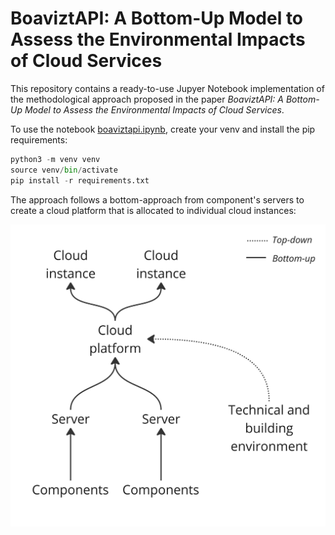 # BoaviztAPI: A Bottom-Up Model to Assess the Environmental Impacts of Cloud Services

This repository contains a ready-to-use Jupyer Notebook implementation of the methodological approach proposed in the paper *BoaviztAPI: A Bottom-Up Model to Assess the Environmental Impacts of Cloud Services*.

To use the notebook [boaviztapi.ipynb](./boaviztapi.ipynb), create your venv and install the pip requirements:

```python
python3 -m venv venv
source venv/bin/activate
pip install -r requirements.txt
```

The approach follows a bottom-approach from component's servers to create a cloud platform that is allocated to individual cloud instances:

![Bottom-up modeling approach](./bottom-up.jpg)
